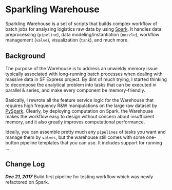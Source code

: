Sparkling Warehouse
===

Sparkling Warehouse is a set of scripts that builds complex workflow of batch jobs for analysing logistics raw data by using [Spark](https://spark.apache.org/docs/0.9.0/index.html). It handles data preprocessing (`pipeline`), data modeling/instantiation (`nozzle`), workflow management (`valve`), visualization (`tank`), and much more. 

Background
---

The purpose of the Warehouse is to address an unwieldy memory issue typically associated with long-running batch processes when dealing with massive data in SF Express project. By dint of much trying, I started thinking to decompose the analytical problem into tasks that can be executed in parallel & series, and make every component be memory-friendly. 

Basically, I rewrote all the feature service logic for the Warehouse that requires high frequency R&W manipulations on the large raw dataset by [PySpark](https://spark.apache.org/docs/0.9.0/python-programming-guide.html). Clearly, by deploying computation on Spark, the Warehouse makes the workflow easy to design without concern about insufficient memory, and it also greatly improves computational performance.

Ideally, you can assemble pretty much any `pipelines` of tasks you want and manage them by `valves`, but the warehouse still comes with some one-button pipeline templates that you can use. It includes support for running ... 

Change Log
---
***Dec 21, 2017*** Bulid first pipeline for testing workflow which was newly refactored on Spark.


